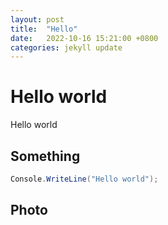 ```yaml
---
layout: post
title:  "Hello"
date:   2022-10-16 15:21:00 +0800
categories: jekyll update
---
```


# Hello world

Hello world

## Something

```C#
Console.WriteLine("Hello world");
```

## Photo
